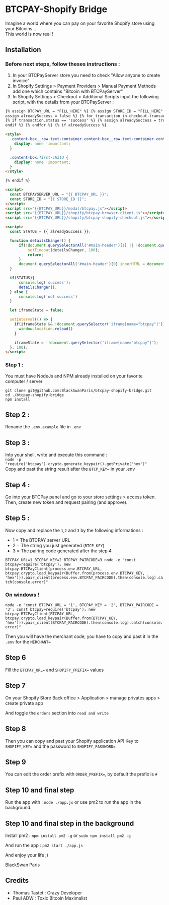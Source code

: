 # BTCPAY-Shopify Bridge

Imagine a world where you can pay on your favorite Shopify store using your Bitcoins...  
This world is now real !

## Installation

### Before next steps, follow theses instructions :

1. In your BTCPayServer store you need to check "Allow anyone to create invoice"
2. In Shopify Settings > Payment Providers > Manual Payment Methods add one which contains "Bitcoin with BTCPayServer"
3. In Shopify Settings > Checkout > Additional Scripts input the following script, with the details from your BTCPayServer :

```html
{% assign BTCPAY_URL = "FILL_HERE" %} {% assign STORE_ID = "FILL_HERE" %} {%
assign alreadySuccess = false %} {% for transaction in checkout.transactions %}
{% if transaction.status == 'success' %} {% assign alreadySuccess = true %} {%
endif %} {% endfor %} {% if alreadySuccess %}

<style>
  .content-box__row.text-container.content-box__row.text-container.content-box__row.text-container {
    display: none !important;
  }

  .content-box:first-child {
    display: none !important;
  }
</style>

{% endif %}

<script>
  const BTCPAYSERVER_URL = "{{ BTCPAY_URL }}";
  const STORE_ID = "{{ STORE_ID }}";
</script>
<script src="{{BTCPAY_URL}}/modal/btcpay.js"></script>
<script src="{{BTCPAY_URL}}/shopify/btcpay-browser-client.js"></script>
<script src="{{BTCPAY_URL}}/shopify/btcpay-shopify-checkout.js"></script>

<script>
  const STATUS = {{ alreadySuccess }};

  function detailsChanger() {
      if(!document.querySelectorAll('#main-header')[1] || !document.querySelector('.content-box__row.text-container')) {
          setTimeout(detailsChanger, 100);
          return;
      }
      document.querySelectorAll('#main-header')[0].innerHTML = document.querySelectorAll('#main-header')[1].innerText;
  }

  if(STATUS){
      console.log('success');
      detailsChanger();
  } else {
      console.log('not success')
  }

  let iframeState = false;

  setInterval(() => {
    if(iframeState && !document.querySelector('iframe[name="btcpay"]')) {
      window.location.reload()
    }

    iframeState = !!document.querySelector('iframe[name="btcpay"]');
  }, 100);
</script>
```

### Step 1 :

You must have NodeJs and NPM already installed on your favorite computer / server

`git clone git@github.com:BlackSwanParis/btcpay-shopify-bridge.git`  
`cd ./btcpay-shopify-bridge`  
`npm install`

## Step 2 :

Rename the `.env.example` file in `.env`

## Step 3 :

Into your shell, write and execute this command :  
`node -p "require('btcpay').crypto.generate_keypair().getPrivate('hex')"`  
Copy and past the string result after the `BTCP_KEY=` in your .env

## Step 4 :

Go into your BTCPay panel and go to your store settings > access token.  
Then, create new token and request pairing (and approve).

## Step 5 :

Now copy and replace the `1`,`2` and `3` by the following informations :

- 1 = The BTCPAY server URL
- 2 = The string you just generated (`BTCP_KEY`)
- 3 = The pairing code generated after the step 4

`BTCPAY_URL=1 BTCPAY_KEY=2 BTCPAY_PAIRCODE=3 node -e "const btcpay=require('btcpay'); new btcpay.BTCPayClient(process.env.BTCPAY_URL, btcpay.crypto.load_keypair(Buffer.from(process.env.BTCPAY_KEY, 'hex'))).pair_client(process.env.BTCPAY_PAIRCODE).then(console.log).catch(console.error)"`

### On windows !

`node -e "const BTCPAY_URL = '1', BTCPAY_KEY = '2', BTCPAY_PAIRCODE = '3'; const btcpay=require('btcpay'); new btcpay.BTCPayClient(BTCPAY_URL, btcpay.crypto.load_keypair(Buffer.from(BTCPAY_KEY, 'hex'))).pair_client(BTCPAY_PAIRCODE).then(console.log).catch(console.error)"`

Then you will have the merchant code, you have to copy and past it in the `.env` for the `MERCHANT=`

## Step 6

Fill the `BTCPAY_URL=` and `SHOPIFY_PREFIX=` values

## Step 7

On your Shopify Store Back office > Application > manage privates apps > create private app

And toggle the `orders` section into `read and write`

## Step 8

Then you can copy and past your Shopify application API Key to `SHOPIFY_KEY=` and the password to `SHOPIFY_PASSWORD=`

## Step 9

You can edit the order prefix with `ORDER_PREFIX=`, by default the prefix is `#`

## Step 10 and final step

Run the app with : `node ./app.js` or use pm2 to run the app in the background.

## Step 10 and final step in the background

Install pm2 :
`npm install pm2 -g` or `sudo npm install pm2 -g`

And run the app :
`pm2 start ./app.js`

And enjoy your life ;)

BlackSwan Paris

## Credits

- Thomas Tastet : Crazy Developer
- Paul ADW : Toxic Bitcoin Maximalist
